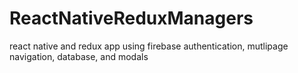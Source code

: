 # ReactNativeReduxManagers
react native and redux app using firebase authentication, mutlipage navigation, database, and modals
